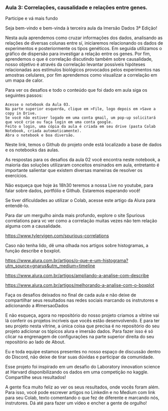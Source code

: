 ### Aula 3: Correlações, causalidade e relações entre genes.
Participe e vá mais fundo

Seja bem-vindo e bem-vinda à terceira aula da Imersão Dados 3ª Edição!

Nesta aula aprendemos como cruzar informações dos dados, analisando as relações de diversas colunas entre sí, iniciaremos relacionando os dados de experimentos e posteriormente os tipos genéticos. Em seguida utilizamos o gráfico de dispersão para investigar a relação entre os genes. Por fim, aprendemos o que é correlação discutindo também sobre causalidade, nosso objetivo é através da correlação levantar possíveis hipóteses relacionadas aos estímulos biológicos provocados pelos experimentos nas amostras celulares, por fim aprendemos como visualizar a correlação em um mapa de calor.

Para ver os desafios e todo o conteúdo que foi dado em aula siga os seguintes passos:

    Acesse o notebook da Aula 03.
    Na parte superior esquerda, clique em >File, logo depois em >Save a copy in Drive.
    Se você não estiver logado em uma conta gmail, um pop-up solicitará que você crie ou faça login em uma conta google.
    Feito o login, uma cópia da aula é criada em seu drive (pasta Colab Notebook, criada automaticamente).
    Abra o notebook e boa diversão.

Neste link, temos o Github do projeto onde está localizado a base de dados e os notebooks das aulas.

As respostas para os desafios da aula 02 você encontra neste notebook, a maioria das soluções utilizaram conceitos ensinados em aula, entretanto é importante salientar que existem diversas maneiras de resolver os exercícios.

Não esqueça que hoje às 18h30 teremos a nossa Live no youtube, para falar sobre dados, portfólio e Github. Estaremos esperando você!

Se tiver dificuldades ao utilizar o Colab, acesse este artigo da Alura para entendê-lo.

Para dar um mergulho ainda mais profundo, explore o site Spurious correlations para vc ver como a correlação muitas vezes não tem relação alguma com a causalidade.

https://www.tylervigen.com/spurious-correlations

Caso não tenha lido, dê uma olhada nos artigos sobre histogramas, a função describe e boxplot.

https://www.alura.com.br/artigos/o-que-e-um-histograma?utm_source=gnarus&utm_medium=timeline

https://www.alura.com.br/artigos/ampliando-a-analise-com-describe

https://www.alura.com.br/artigos/melhorando-a-analise-com-o-boxplot

Faça os desafios deixados no final de cada aula e não deixe de compartilhar seus resultados nas redes sociais marcando os instrutores e adicionando a #ImersaoDados

E não esqueça, agora no repositório do nosso projeto criamos a vitrine vai lá conferir os projetos incríveis que vocês estão desenvolvendo. E para ter seu projeto nesta vitrine, a única coisa que precisa é no repositório do seu projeto adicionar os tópicos alura e imersão dados. Para fazer isso é só clicar na engrenagem de configurações na parte superior direita do seu repositório ao lado de About.

Eu e toda equipe estamos presentes no nosso espaço de discussão dentro do Discord, não deixe de tirar suas dúvidas e participar da comunidade.

Esse projeto foi inspirado em um desafio do Laboratory innovation science at Harvard disponibilizando os dados em uma competição no kaggle.
Compartilhe seus resultados!

A gente fica muito feliz ao ver os seus resultados, onde vocês foram além. Para isso, você pode escrever artigos no Linkedin e no Medium com link para seu Colab, texto comentando o que fez de diferente e marcando nós, instrutores. Dá até para fazer um vídeo e encher a gente de orgulho!